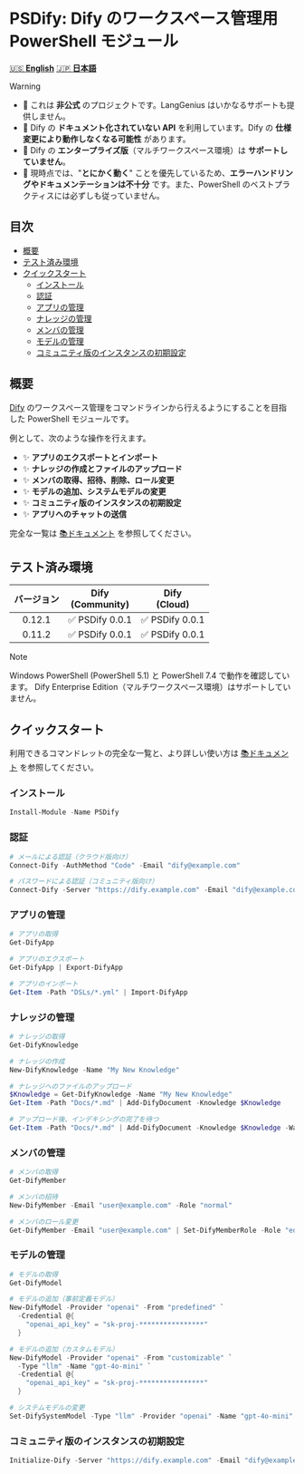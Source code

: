 <!-- omit in toc -->
# PSDify: Dify のワークスペース管理用 PowerShell モジュール

[🇺🇸 **English**](./README.md) [🇯🇵 **日本語**](./README.ja.md)

> [!WARNING]
>
> - 🚨 これは **非公式** のプロジェクトです。LangGenius はいかなるサポートも提供しません。
> - 🚨 Dify の **ドキュメント化されていない API** を利用しています。Dify の **仕様変更により動作しなくなる可能性** があります。
> - 🚨 Dify の **エンタープライズ版**（マルチワークスペース環境）は **サポートしていません**。
> - 🚨 現時点では、"**とにかく動く**" ことを優先しているため、**エラーハンドリングやドキュメンテーションは不十分** です。また、PowerShell のベストプラクティスには必ずしも従っていません。

<!-- omit in toc -->
## 目次

- [概要](#概要)
- [テスト済み環境](#テスト済み環境)
- [クイックスタート](#クイックスタート)
  - [インストール](#インストール)
  - [認証](#認証)
  - [アプリの管理](#アプリの管理)
  - [ナレッジの管理](#ナレッジの管理)
  - [メンバの管理](#メンバの管理)
  - [モデルの管理](#モデルの管理)
  - [コミュニティ版のインスタンスの初期設定](#コミュニティ版のインスタンスの初期設定)

## 概要

[Dify](https://github.com/langgenius/dify) のワークスペース管理をコマンドラインから行えるようにすることを目指した PowerShell モジュールです。

例として、次のような操作を行えます。

- ✨ **アプリのエクスポートとインポート**
- ✨ **ナレッジの作成とファイルのアップロード**
- ✨ **メンバの取得、招待、削除、ロール変更**
- ✨ **モデルの追加、システムモデルの変更**
- ✨ **コミュニティ版のインスタンスの初期設定**
- ✨ **アプリへのチャットの送信**

完全な一覧は [📚ドキュメント](./Docs/README.ja.md) を参照してください。

## テスト済み環境

| バージョン | Dify<br>(Community) | Dify<br>(Cloud) |
| :---: | :---: | :---: |
| 0.12.1 | ✅ PSDify 0.0.1 | ✅ PSDify 0.0.1 |
| 0.11.2 | ✅ PSDify 0.0.1 | ✅ PSDify 0.0.1 |

> [!NOTE]
> Windows PowerShell (PowerShell 5.1) と PowerShell 7.4 で動作を確認しています。
> Dify Enterprise Edition（マルチワークスペース環境）はサポートしていません。

## クイックスタート

利用できるコマンドレットの完全な一覧と、より詳しい使い方は [📚ドキュメント](./Docs/README.ja.md) を参照してください。

### インストール

```powershell
Install-Module -Name PSDify
```

### 認証

```powershell
# メールによる認証（クラウド版向け）
Connect-Dify -AuthMethod "Code" -Email "dify@example.com"

# パスワードによる認証（コミュニティ版向け）
Connect-Dify -Server "https://dify.example.com" -Email "dify@example.com"
```

### アプリの管理

```powershell
# アプリの取得
Get-DifyApp

# アプリのエクスポート
Get-DifyApp | Export-DifyApp

# アプリのインポート
Get-Item -Path "DSLs/*.yml" | Import-DifyApp
```

### ナレッジの管理

```powershell
# ナレッジの取得
Get-DifyKnowledge

# ナレッジの作成
New-DifyKnowledge -Name "My New Knowledge"

# ナレッジへのファイルのアップロード
$Knowledge = Get-DifyKnowledge -Name "My New Knowledge"
Get-Item -Path "Docs/*.md" | Add-DifyDocument -Knowledge $Knowledge

# アップロード後、インデキシングの完了を待つ
Get-Item -Path "Docs/*.md" | Add-DifyDocument -Knowledge $Knowledge -Wait
```

### メンバの管理

```powershell
# メンバの取得
Get-DifyMember

# メンバの招待
New-DifyMember -Email "user@example.com" -Role "normal"

# メンバのロール変更
Get-DifyMember -Email "user@example.com" | Set-DifyMemberRole -Role "editor"
```

### モデルの管理

```powershell
# モデルの取得
Get-DifyModel

# モデルの追加（事前定義モデル）
New-DifyModel -Provider "openai" -From "predefined" `
  -Credential @{
    "openai_api_key" = "sk-proj-****************"
  }

# モデルの追加（カスタムモデル）
New-DifyModel -Provider "openai" -From "customizable" `
  -Type "llm" -Name "gpt-4o-mini" `
  -Credential @{
    "openai_api_key" = "sk-proj-****************"
  }

# システムモデルの変更
Set-DifySystemModel -Type "llm" -Provider "openai" -Name "gpt-4o-mini"
```

### コミュニティ版のインスタンスの初期設定

```powershell
Initialize-Dify -Server "https://dify.example.com" -Email "dify@example.com" -Name "Dify"
```
